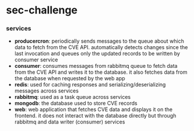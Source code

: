 # sec-challenge

### services
- **producercron**: periodically sends messages to the queue about which data to fetch from the CVE API. automatically detects changes since the last invocation and queues only the updated records to be written by consumer service
- **consumer**: consumes messages from rabbitmq queue to fetch data from the CVE API and writes it to the database. it also fetches data from the database when requested by the web app
- **redis**: used for caching responses and serializing/deserializing messages across services
- **rabbitmq**: used as a task queue across services
- **mongodb**: the database used to store CVE records
- **web**: web application that fetches CVE data and displays it on the frontend. it does not interact with the database directly but through rabbitmq and data writer (consumer) services

